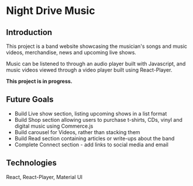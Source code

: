 # Night Drive Music

## Introduction

This project is a band website showcasing the musician's songs and music videos, merchandise, news and upcoming live shows.

Music can be listened to through an audio player built with Javascript, and music videos viewed through a video player built using React-Player.

**This project is in progress.**

## Future Goals

* Build Live show section, listing upcoming shows in a list format
* Build Shop section allowing users to purchase t-shirts, CDs, vinyl and digital music using Commerce.js
* Build carousel for Videos, rather than stacking them
* Build Read section containing articles or write-ups about the band
* Complete Connect section - add links to social media and email

## Technologies

React, React-Player, Material UI
